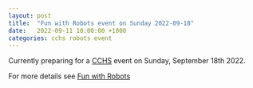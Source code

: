 ```yaml
---
layout: post
title:  "Fun with Robots event on Sunday 2022-09-18"
date:   2022-09-11 10:00:00 +1000
categories: cchs robots event
---
```

Currently preparing for a [CCHS](https://hackmelbourne.org) event on
Sunday, September 18th 2022.

For more details see [Fun with Robots](/projects/fun_with_robots)
